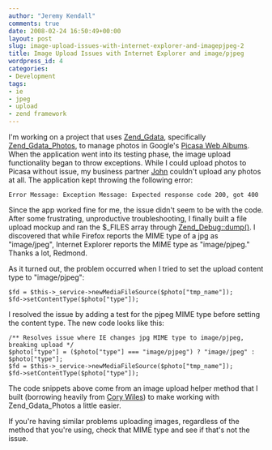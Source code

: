 ```yaml
---
author: "Jeremy Kendall"
comments: true
date: 2008-02-24 16:50:49+00:00
layout: post
slug: image-upload-issues-with-internet-explorer-and-imagepjpeg-2
title: Image Upload Issues with Internet Explorer and image/pjpeg
wordpress_id: 4
categories:
- Development
tags:
- ie
- jpeg
- upload
- zend framework
---
```


I'm working on a project that uses [Zend_Gdata](http://framework.zend.com/manual/en/zend.gdata.html), specifically [Zend_Gdata_Photos](http://framework.zend.com/manual/en/zend.gdata.photos.html), to manage photos in Google's [Picasa Web Albums](http://picasaweb.google.com/).  When the application went into its testing phase, the image upload functionality began to throw exceptions.  While I could upload photos to Picasa without issue, my business partner [John](http://www.jandbchildress.com/) couldn't upload any photos at all.  The application kept throwing the following error:
    
    Error Message: Exception Message: Expected response code 200, got 400



Since the app worked fine for me, the issue didn't seem to be with the code.  After some frustrating, unproductive troubleshooting, I finally built a file upload mockup and ran the $_FILES array through [Zend_Debug::dump()](http://framework.zend.com/manual/en/zend.debug.html).  I discovered that while Firefox reports the MIME type of a jpg as "image/jpeg", Internet Explorer reports the MIME type as "image/pjpeg."  Thanks a lot, Redmond.

As it turned out, the problem occurred when I tried to set the upload content type to "image/pjpeg":
    
    $fd = $this->_service->newMediaFileSource($photo["tmp_name"]);
    $fd->setContentType($photo["type"]);



I resolved the issue by adding a test for the pjpeg MIME type before setting the content type.  The new code looks like this:
    
    /** Resolves issue where IE changes jpg MIME type to image/pjpeg, breaking upload */
    $photo["type"] = ($photo["type"] === "image/pjpeg") ? "image/jpeg" : $photo["type"];
    $fd = $this->_service->newMediaFileSource($photo["tmp_name"]);
    $fd->setContentType($photo["type"]);



The code snippets above come from an image upload helper method that I built (borrowing heavily from [Cory Wiles](http://www.corywiles.com/)) to make working with Zend_Gdata_Photos a little easier.

If you're having similar problems uploading images, regardless of the method that you're using, check that MIME type and see if that's not the issue.
